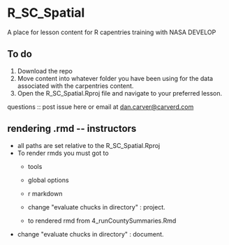 # R_SC_Spatial
A place for lesson content for R capentries training with NASA DEVELOP


## To do
1. Download the repo
2. Move content into whatever folder you have been using for the data associated with the carpentries content. 
3. Open the R_SC_Spatial.Rproj file and navigate to your preferred lesson.

questions :: post issue here or email at dan.carver@carverd.com



## rendering .rmd -- instructors

- all paths are set relative to the R_SC_Spatial.Rproj 
- To render rmds you must got to 
  - tools 
  - global options 
  - r markdown
  - change "evaluate chucks in directory"  : project. 

  - to rendered rmd from 4_runCountySummaries.Rmd 
- change  "evaluate chucks in directory"  : document. 

